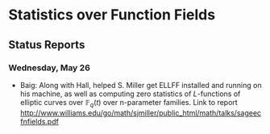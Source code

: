 

# Statistics over Function Fields


## Status Reports


### Wednesday, May 26

* Baig: Along with Hall, helped S. Miller get ELLFF installed and running on his machine, as well as computing zero statistics of $L$-functions of elliptic curves over $\mathbb{F}_q(t)$ over n-parameter families. 
Link to report <a href="http://www.williams.edu/go/math/sjmiller/public_html/math/talks/sageecfnfields.pdf">http://www.williams.edu/go/math/sjmiller/public_html/math/talks/sageecfnfields.pdf</a> 
